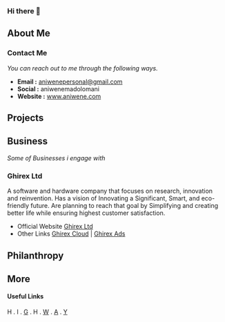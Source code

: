 ### Hi there 👋

<!--
**aniwenemadolomani/aniwenemadolomani** is a ✨ _special_ ✨ repository because its `README.md` (this file) appears on your GitHub profile.

Here are some ideas to get you started:

- 🔭 I’m currently working on ...
- 🌱 I’m currently learning ...
- 👯 I’m looking to collaborate on ...
- 🤔 I’m looking for help with ...
- 💬 Ask me about ...
- 📫 How to reach me: ...
- 😄 Pronouns: ...
- ⚡ Fun fact: ...
-->

## About Me

### Contact Me
*You can reach out to me through the following ways.*
* **Email :** aniwenepersonal@gmail.com
* **Social :** aniwenemadolomani
* **Website :** www.aniwene.com


## Projects

## Business
*Some of Businesses i engage with*
### Ghirex Ltd
A software and hardware company that focuses on research, innovation and reinvention. Has a vision of Innovating a Significant, Smart, and eco-friendly future. Are planning to reach that goal by Simplifying and creating better life while ensuring highest customer satisfaction.
- Official Website [Ghirex Ltd](https://ghirex.com)
- Other Links [Ghirex Cloud](https://cloud.ghirex.com) | [Ghirex Ads](https://ads.ghirex.com) 

## Philanthropy

## More

#### Useful Links
H . I . [G](https://ghirex.com) . H . [W](https://wenema.com) . [A](https://aniwene.com) . [Y](https://yiktov.com)
